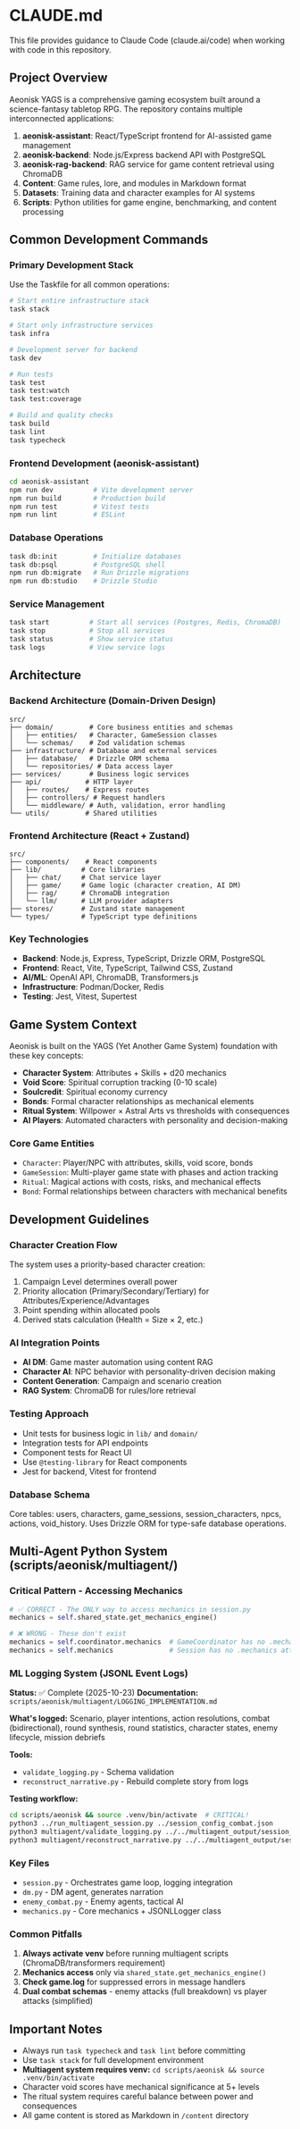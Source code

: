 # CLAUDE.md

This file provides guidance to Claude Code (claude.ai/code) when working with code in this repository.

## Project Overview

Aeonisk YAGS is a comprehensive gaming ecosystem built around a science-fantasy tabletop RPG. The repository contains multiple interconnected applications:

1. **aeonisk-assistant**: React/TypeScript frontend for AI-assisted game management
2. **aeonisk-backend**: Node.js/Express backend API with PostgreSQL 
3. **aeonisk-rag-backend**: RAG service for game content retrieval using ChromaDB
4. **Content**: Game rules, lore, and modules in Markdown format
5. **Datasets**: Training data and character examples for AI systems
6. **Scripts**: Python utilities for game engine, benchmarking, and content processing

## Common Development Commands

### Primary Development Stack
Use the Taskfile for all common operations:

```bash
# Start entire infrastructure stack  
task stack

# Start only infrastructure services
task infra  

# Development server for backend
task dev

# Run tests
task test
task test:watch
task test:coverage

# Build and quality checks
task build
task lint 
task typecheck
```

### Frontend Development (aeonisk-assistant)
```bash
cd aeonisk-assistant
npm run dev          # Vite development server
npm run build        # Production build
npm run test         # Vitest tests
npm run lint         # ESLint
```

### Database Operations
```bash
task db:init         # Initialize databases
task db:psql         # PostgreSQL shell
npm run db:migrate   # Run Drizzle migrations
npm run db:studio    # Drizzle Studio
```

### Service Management
```bash
task start          # Start all services (Postgres, Redis, ChromaDB)
task stop           # Stop all services
task status         # Show service status
task logs           # View service logs
```

## Architecture

### Backend Architecture (Domain-Driven Design)
```
src/
├── domain/         # Core business entities and schemas
│   ├── entities/   # Character, GameSession classes
│   └── schemas/    # Zod validation schemas
├── infrastructure/ # Database and external services
│   ├── database/   # Drizzle ORM schema
│   └── repositories/ # Data access layer
├── services/       # Business logic services
├── api/           # HTTP layer
│   ├── routes/    # Express routes
│   ├── controllers/ # Request handlers
│   └── middleware/ # Auth, validation, error handling
└── utils/         # Shared utilities
```

### Frontend Architecture (React + Zustand)
```
src/
├── components/    # React components
├── lib/          # Core libraries
│   ├── chat/     # Chat service layer
│   ├── game/     # Game logic (character creation, AI DM)
│   ├── rag/      # ChromaDB integration
│   └── llm/      # LLM provider adapters
├── stores/       # Zustand state management
└── types/        # TypeScript type definitions
```

### Key Technologies
- **Backend**: Node.js, Express, TypeScript, Drizzle ORM, PostgreSQL
- **Frontend**: React, Vite, TypeScript, Tailwind CSS, Zustand
- **AI/ML**: OpenAI API, ChromaDB, Transformers.js
- **Infrastructure**: Podman/Docker, Redis
- **Testing**: Jest, Vitest, Supertest

## Game System Context

Aeonisk is built on the YAGS (Yet Another Game System) foundation with these key concepts:

- **Character System**: Attributes + Skills + d20 mechanics
- **Void Score**: Spiritual corruption tracking (0-10 scale)  
- **Soulcredit**: Spiritual economy currency
- **Bonds**: Formal character relationships as mechanical elements
- **Ritual System**: Willpower × Astral Arts vs thresholds with consequences
- **AI Players**: Automated characters with personality and decision-making

### Core Game Entities
- `Character`: Player/NPC with attributes, skills, void score, bonds
- `GameSession`: Multi-player game state with phases and action tracking  
- `Ritual`: Magical actions with costs, risks, and mechanical effects
- `Bond`: Formal relationships between characters with mechanical benefits

## Development Guidelines

### Character Creation Flow
The system uses a priority-based character creation:
1. Campaign Level determines overall power
2. Priority allocation (Primary/Secondary/Tertiary) for Attributes/Experience/Advantages
3. Point spending within allocated pools
4. Derived stats calculation (Health = Size × 2, etc.)

### AI Integration Points
- **AI DM**: Game master automation using content RAG
- **Character AI**: NPC behavior with personality-driven decision making
- **Content Generation**: Campaign and scenario creation
- **RAG System**: ChromaDB for rules/lore retrieval

### Testing Approach
- Unit tests for business logic in `lib/` and `domain/`
- Integration tests for API endpoints
- Component tests for React UI
- Use `@testing-library` for React components
- Jest for backend, Vitest for frontend

### Database Schema
Core tables: users, characters, game_sessions, session_characters, npcs, actions, void_history. Uses Drizzle ORM for type-safe database operations.

## Multi-Agent Python System (scripts/aeonisk/multiagent/)

### Critical Pattern - Accessing Mechanics
```python
# ✅ CORRECT - The ONLY way to access mechanics in session.py
mechanics = self.shared_state.get_mechanics_engine()

# ❌ WRONG - These don't exist
mechanics = self.coordinator.mechanics  # GameCoordinator has no .mechanics
mechanics = self.mechanics              # Session has no .mechanics attribute
```

### ML Logging System (JSONL Event Logs)
**Status:** ✅ Complete (2025-10-23)
**Documentation:** `scripts/aeonisk/multiagent/LOGGING_IMPLEMENTATION.md`

**What's logged:** Scenario, player intentions, action resolutions, combat (bidirectional), round synthesis, round statistics, character states, enemy lifecycle, mission debriefs

**Tools:**
- `validate_logging.py` - Schema validation
- `reconstruct_narrative.py` - Rebuild complete story from logs

**Testing workflow:**
```bash
cd scripts/aeonisk && source .venv/bin/activate  # CRITICAL!
python3 ../run_multiagent_session.py ../session_config_combat.json
python3 multiagent/validate_logging.py ../../multiagent_output/session_*.jsonl
python3 multiagent/reconstruct_narrative.py ../../multiagent_output/session_*.jsonl
```

### Key Files
- `session.py` - Orchestrates game loop, logging integration
- `dm.py` - DM agent, generates narration
- `enemy_combat.py` - Enemy agents, tactical AI
- `mechanics.py` - Core mechanics + JSONLLogger class

### Common Pitfalls
1. **Always activate venv** before running multiagent scripts (ChromaDB/transformers requirement)
2. **Mechanics access** only via `shared_state.get_mechanics_engine()`
3. **Check game.log** for suppressed errors in message handlers
4. **Dual combat schemas** - enemy attacks (full breakdown) vs player attacks (simplified)

## Important Notes

- Always run `task typecheck` and `task lint` before committing
- Use `task stack` for full development environment
- **Multiagent system requires venv:** `cd scripts/aeonisk && source .venv/bin/activate`
- Character void scores have mechanical significance at 5+ levels
- The ritual system requires careful balance between power and consequences
- All game content is stored as Markdown in `/content` directory